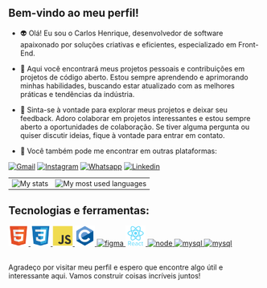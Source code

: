##  Bem-vindo ao meu perfil!

- 👽 Olá! Eu sou o Carlos Henrique, desenvolvedor de software apaixonado por soluções criativas e eficientes, especializado em Front-End.

- 🎯 Aqui você encontrará meus projetos pessoais e contribuições em projetos de código aberto. Estou sempre aprendendo e aprimorando minhas habilidades, buscando estar atualizado com as melhores práticas e tendências da indústria.

- 📝 Sinta-se à vontade para explorar meus projetos e deixar seu feedback. Adoro colaborar em projetos interessantes e estou sempre aberto a oportunidades de colaboração. Se tiver alguma pergunta ou quiser discutir ideias, fique à vontade para entrar em contato.

- 📣 Você também pode me encontrar em outras plataformas:

[![Gmail](https://img.shields.io/badge/Gmail-D14836?style=for-the-badge&logo=gmail&logoColor=white)](mailto:carlos.job321@gmail.com)
[![Instagram](https://img.shields.io/badge/Instagram-E4405F?style=for-the-badge&logo=instagram&logoColor=white)](https://instagram.com/carlmarinho)
[![Whatsapp](https://img.shields.io/badge/WhatsApp-25D366?style=for-the-badge&logo=whatsapp&logoColor=white)](https://wa.me/5592993332292)
[![Linkedin](https://img.shields.io/badge/LinkedIn-0077B5?style=for-the-badge&logo=linkedin&logoColor=white)](https://www.linkedin.com/in/carlos-henrique-b94861191/)

<table>
  <tr>
    <td>
      <img src="https://github-readme-stats-git-masterrstaa-rickstaa.vercel.app/api/?username=carlorique&theme=blue-green&?theme=blue-green&show_icons=true%count_private=true&include_all_commits=true" alt="My stats" />
    </td>
    <td>
      <img src="https://github-readme-stats-git-masterrstaa-rickstaa.vercel.app/api/top-langs/?username=carlorique&show_icons=true&langs_count=10&layout=compact&theme=blue-green&count_private=true&hide=shaderlab,rpc,glsl,hlsl,cmake,asp" alt="My most used languages" />
    </td>
  </tr>
</table>

## Tecnologias e ferramentas:

<div style="display: inline_block">
  <a href="https://developer.mozilla.org/pt-BR/docs/Web/HTML" target="_blank">
    <img src="https://raw.githubusercontent.com/devicons/devicon/master/icons/html5/html5-original.svg" alt="html" width="40" height="40"/>
  <a href="https://developer.mozilla.org/pt-BR/docs/Web/CSS" target="_blank">
    <img src="https://raw.githubusercontent.com/devicons/devicon/master/icons/css3/css3-original.svg" alt="css" width="40" height="40"/>
  </a>
  <a href="https://developer.mozilla.org/en-US/docs/Web/JavaScript" target="_blank">
    <img src="https://raw.githubusercontent.com/devicons/devicon/master/icons/javascript/javascript-original.svg" alt="javascript" width="40" height="40"/>
  </a>
    </a>
  <a href="https://learn.microsoft.com/pt-br/cpp/c-language/?view=msvc-170" target="_blank">
    <img src="https://raw.githubusercontent.com/devicons/devicon/master/icons/c/c-original.svg" alt="c" width="40" height="40"/>
  </a>
  <a href="https://www.figma.com/" target="_blank">
    <img src="https://www.vectorlogo.zone/logos/figma/figma-icon.svg" alt="figma" width="40" height="40"/>
  </a>
  <a href="https://react.dev/" target="_blank">
    <img src="https://raw.githubusercontent.com/devicons/devicon/master/icons/react/react-original-wordmark.svg" alt="react" width="40" height="40"/>
  </a>
  <a href="https://nodejs.org/en" target="_blank">
    <img src="https://cdn.jsdelivr.net/gh/devicons/devicon/icons/nodejs/nodejs-original.svg" alt="node" width="40" height="40"/>
  </a>
  <a href="https://www.mysql.com/" target="_blank">
    <img src="https://cdn.jsdelivr.net/gh/devicons/devicon/icons/mysql/mysql-original.svg" alt="mysql" width="40" height="40"/>
  </a>
  <a href="https://www.python.org/" target="_blank">
    <img src="https://cdn.jsdelivr.net/gh/devicons/devicon/icons/python/python-original.svg" alt="mysql" width="40" height="40"/>
  </a>
</div><br/>

Agradeço por visitar meu perfil e espero que encontre algo útil e interessante aqui. Vamos construir coisas incríveis juntos!
